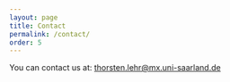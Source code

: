 ```yaml
---
layout: page
title: Contact
permalink: /contact/
order: 5
---
```


You can contact us at: [thorsten.lehr@mx.uni-saarland.de](mailto:thorsten.lehr@mx.uni-saarland.de)